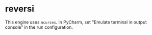 # reversi

This engine uses `ncurses`. In PyCharm, set "Emulate terminal in output console" in the run configuration.
